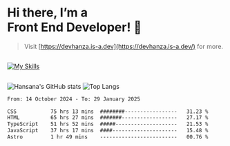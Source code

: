 # Hi there, I’m a<br>Front End Developer! 👋
> Visit [https://devhanza.is-a.dev](https://devhanza.is-a.dev/) for more.

##
[![My Skills](https://skillicons.dev/icons?i=html,css,js,tailwind,sass,bootstrap,ts,angular,nodejs,express,py,wordpress,figma,ps)](https://hansana.is-a.dev)
##
![Hansana's GitHub stats](https://github-readme-stats.vercel.app/api?username=DevHanza\&hide=issues\&show_icons=true&theme=dark)
![Top Langs](https://github-readme-stats.vercel.app/api/top-langs/?username=DevHanza\&layout=compact&theme=dark)

<!--START_SECTION:waka-->

```txt
From: 14 October 2024 - To: 29 January 2025

CSS           75 hrs 13 mins  ########-----------------   31.23 %
HTML          65 hrs 27 mins  #######------------------   27.17 %
TypeScript    51 hrs 52 mins  #####--------------------   21.53 %
JavaScript    37 hrs 17 mins  ####---------------------   15.48 %
Astro         1 hr 49 mins    -------------------------   00.76 %
```

<!--END_SECTION:waka-->

